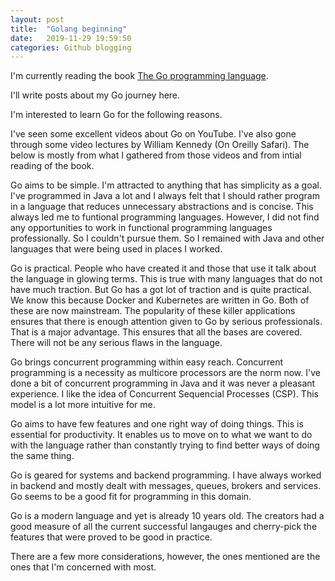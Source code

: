 ```yaml
---
layout: post
title:  "Golang beginning"
date:   2019-11-29 19:59:50 
categories: Github blogging
---
```


I'm currently reading the book [The Go programming language](https://www.gopl.io/).

I'll write posts about my Go journey here. 

I'm interested to learn Go for the following reasons.

I've seen some excellent videos about Go on YouTube. I've also gone through some video lectures by William Kennedy (On Oreilly Safari). The below is mostly from what I gathered from those videos and from intial reading of the book.

Go aims to be simple. I'm attracted to anything that has simplicity as a goal. I've programmed in Java a lot and I always felt that I should rather program in a language that reduces unnecessary abstractions and is concise. This always led me to funtional programming languages. However, I did not find any opportunities to work in functional programming languages professionally. So I couldn't pursue them. So I remained with Java and other languages that were being used in places I worked.

Go is practical. People who have created it and those that use it talk about the language in glowing terms. This is true with many languages that do not have much traction. But Go has a got lot of traction and is quite practical. We know this because Docker and Kubernetes are written in Go. Both of these are now mainstream. The popularity of these killer applications ensures that there is enough attention given to Go by serious professionals. That is a major advantage. This ensures that all the bases are covered. There will not be any serious flaws in the language. 

Go brings concurrent programming within easy reach. Concurrent programming is a necessity as multicore processors are the norm now. I've done a bit of concurrent programming in Java and it was never a pleasant experience. I like the idea of Concurrent Sequencial Processes (CSP). This model is a lot more intuitive for me.

Go aims to have few features and one right way of doing things. This is essential for productivity. It enables us to move on to what we want to do with the language rather than constantly trying to find better ways of doing the same thing. 

Go is geared for systems and backend programming. I have always worked in backend and mostly dealt with messages, queues, brokers and services. Go seems to be a good fit for programming in this domain.  

Go is a modern language and yet is already 10 years old. The creators had a good measure of all the current successful langauges and cherry-pick the features that were proved to be good in practice.

There are a few more considerations, however, the ones mentioned are the ones that I'm concerned with most.